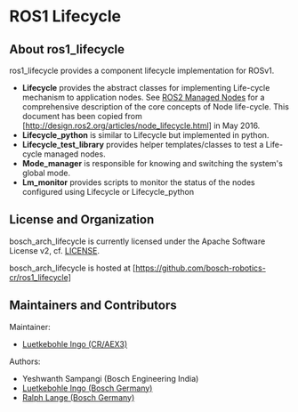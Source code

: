 # ROS1 Lifecycle

## <a name="about"/>About ros1_lifecycle

ros1_lifecycle provides a component lifecycle implementation for ROSv1.

* **Lifecycle** provides the abstract classes for implementing Life-cycle mechanism to application nodes.  See [ROS2 Managed Nodes](http://design.ros2.org/articles/node_lifecycle.html) for a comprehensive description of the core concepts of Node life-cycle. This document has been copied from [http://design.ros2.org/articles/node_lifecycle.html] in May 2016.
* **Lifecycle_python** is similar to Lifecycle but implemented in python.
* **Lifecycle_test_library** provides helper templates/classes to test a Life-cycle managed nodes.
* **Mode_manager** is responsible for knowing and switching the system's global mode.
* **Lm_monitor** provides scripts to monitor the status of the nodes configured using Lifecycle or Lifecycle_python


## <a name="license"/>License and Organization

bosch\_arch\_lifecycle is currently licensed under the Apache Software License v2, cf. [LICENSE](LICENSE).

bosch\_arch\_lifecycle is hosted at [https://github.com/bosch-robotics-cr/ros1_lifecycle]


## <a name="maintainers"/>Maintainers and Contributors

Maintainer:

* [Luetkebohle Ingo (CR/AEX3)](https://github.com/iluetkeb)
 
Authors:

* Yeshwanth Sampangi (Bosch Engineering India)
* [Luetkebohle Ingo (Bosch Germany)](https://github.com/iluetkeb)
* [Ralph Lange (Bosch Germany)](https://github.com/ralph-lange)


